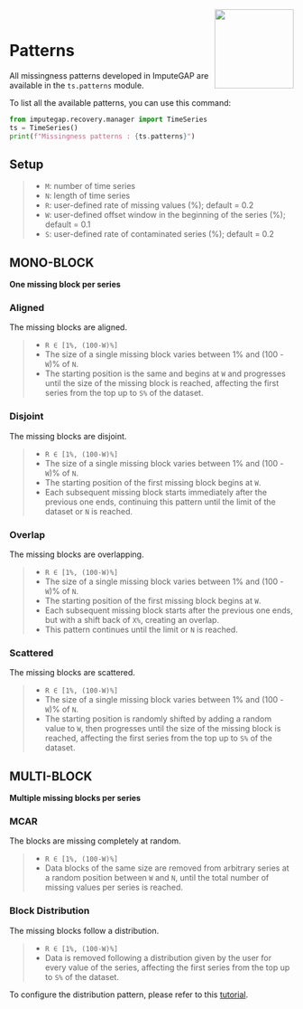 <img align="right" width="140" height="140" src="https://www.naterscreations.com/imputegap/logo_imputegap_patterns_b.png" >

<br />

# Patterns

All missingness patterns developed in ImputeGAP are available in the `ts.patterns` module.

To list all the available patterns, you can use this command:

```python
from imputegap.recovery.manager import TimeSeries
ts = TimeSeries()
print(f"Missingness patterns : {ts.patterns}")
```

## Setup

> - `M`: number of time series  
> - `N`: length of time series  
> - `R`: user-defined rate of missing values (%); default = 0.2
> - `W`: user-defined offset window in the beginning of the series (%); default = 0.1
> - `S`: user-defined rate of contaminated series (%); default = 0.2

## MONO-BLOCK

**One missing block per series**

### Aligned
The missing blocks are aligned. 

> - `R ∈ [1%, (100-W)%]`  
> - The size of a single missing block varies between 1% and (100 - `W`)% of `N`.  
> - The starting position is the same and begins at `W` and progresses until the size of the missing block is reached, affecting the first series from the top up to `S%` of the dataset.

### Disjoint
The missing blocks are disjoint.  


> - `R ∈ [1%, (100-W)%]`  
> - The size of a single missing block varies between 1% and (100 - `W`)% of `N`.  
> - The starting position of the first missing block begins at `W`.  
> - Each subsequent missing block starts immediately after the previous one ends, continuing this pattern until the limit of the dataset or `N` is reached.

### Overlap
The missing blocks are overlapping.  

> - `R ∈ [1%, (100-W)%]`  
> - The size of a single missing block varies between 1% and (100 - `W`)% of `N`.  
> - The starting position of the first missing block begins at `W`.  
> - Each subsequent missing block starts after the previous one ends, but with a shift back of `X%`, creating an overlap.  
> - This pattern continues until the limit or `N` is reached.

### Scattered
The missing blocks are scattered.  

> - `R ∈ [1%, (100-W)%]`  
> - The size of a single missing block varies between 1% and (100 - `W`)% of `N`.  
> - The starting position is randomly shifted by adding a random value to `W`, then progresses until the size of the missing block is reached, affecting the first series from the top up to `S%` of the dataset.

## MULTI-BLOCK

**Multiple missing blocks per series**

### MCAR
The blocks are missing completely at random.  

> - `R ∈ [1%, (100-W)%]`  
> - Data blocks of the same size are removed from arbitrary series at a random position between `W` and `N`, until the total number of missing values per series is reached.

### Block Distribution
The missing blocks follow a distribution. 

> - `R ∈ [1%, (100-W)%]`  
> - Data is removed following a distribution given by the user for every value of the series, affecting the first series from the top up to `S%` of the dataset.  

To configure the distribution pattern, please refer to this [tutorial](https://imputegap.readthedocs.io/en/latest/tutorials_distribution.html).